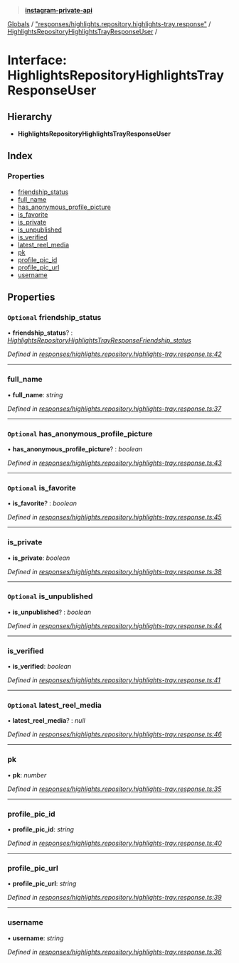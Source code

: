 > **[instagram-private-api](../README.md)**

[Globals](../README.md) / ["responses/highlights.repository.highlights-tray.response"](../modules/_responses_highlights_repository_highlights_tray_response_.md) / [HighlightsRepositoryHighlightsTrayResponseUser](_responses_highlights_repository_highlights_tray_response_.highlightsrepositoryhighlightstrayresponseuser.md) /

# Interface: HighlightsRepositoryHighlightsTrayResponseUser

## Hierarchy

* **HighlightsRepositoryHighlightsTrayResponseUser**

## Index

### Properties

* [friendship_status](_responses_highlights_repository_highlights_tray_response_.highlightsrepositoryhighlightstrayresponseuser.md#optional-friendship_status)
* [full_name](_responses_highlights_repository_highlights_tray_response_.highlightsrepositoryhighlightstrayresponseuser.md#full_name)
* [has_anonymous_profile_picture](_responses_highlights_repository_highlights_tray_response_.highlightsrepositoryhighlightstrayresponseuser.md#optional-has_anonymous_profile_picture)
* [is_favorite](_responses_highlights_repository_highlights_tray_response_.highlightsrepositoryhighlightstrayresponseuser.md#optional-is_favorite)
* [is_private](_responses_highlights_repository_highlights_tray_response_.highlightsrepositoryhighlightstrayresponseuser.md#is_private)
* [is_unpublished](_responses_highlights_repository_highlights_tray_response_.highlightsrepositoryhighlightstrayresponseuser.md#optional-is_unpublished)
* [is_verified](_responses_highlights_repository_highlights_tray_response_.highlightsrepositoryhighlightstrayresponseuser.md#is_verified)
* [latest_reel_media](_responses_highlights_repository_highlights_tray_response_.highlightsrepositoryhighlightstrayresponseuser.md#optional-latest_reel_media)
* [pk](_responses_highlights_repository_highlights_tray_response_.highlightsrepositoryhighlightstrayresponseuser.md#pk)
* [profile_pic_id](_responses_highlights_repository_highlights_tray_response_.highlightsrepositoryhighlightstrayresponseuser.md#profile_pic_id)
* [profile_pic_url](_responses_highlights_repository_highlights_tray_response_.highlightsrepositoryhighlightstrayresponseuser.md#profile_pic_url)
* [username](_responses_highlights_repository_highlights_tray_response_.highlightsrepositoryhighlightstrayresponseuser.md#username)

## Properties

### `Optional` friendship_status

• **friendship_status**? : *[HighlightsRepositoryHighlightsTrayResponseFriendship_status](_responses_highlights_repository_highlights_tray_response_.highlightsrepositoryhighlightstrayresponsefriendship_status.md)*

*Defined in [responses/highlights.repository.highlights-tray.response.ts:42](https://github.com/dilame/instagram-private-api/blob/e9c516c/src/responses/highlights.repository.highlights-tray.response.ts#L42)*

___

###  full_name

• **full_name**: *string*

*Defined in [responses/highlights.repository.highlights-tray.response.ts:37](https://github.com/dilame/instagram-private-api/blob/e9c516c/src/responses/highlights.repository.highlights-tray.response.ts#L37)*

___

### `Optional` has_anonymous_profile_picture

• **has_anonymous_profile_picture**? : *boolean*

*Defined in [responses/highlights.repository.highlights-tray.response.ts:43](https://github.com/dilame/instagram-private-api/blob/e9c516c/src/responses/highlights.repository.highlights-tray.response.ts#L43)*

___

### `Optional` is_favorite

• **is_favorite**? : *boolean*

*Defined in [responses/highlights.repository.highlights-tray.response.ts:45](https://github.com/dilame/instagram-private-api/blob/e9c516c/src/responses/highlights.repository.highlights-tray.response.ts#L45)*

___

###  is_private

• **is_private**: *boolean*

*Defined in [responses/highlights.repository.highlights-tray.response.ts:38](https://github.com/dilame/instagram-private-api/blob/e9c516c/src/responses/highlights.repository.highlights-tray.response.ts#L38)*

___

### `Optional` is_unpublished

• **is_unpublished**? : *boolean*

*Defined in [responses/highlights.repository.highlights-tray.response.ts:44](https://github.com/dilame/instagram-private-api/blob/e9c516c/src/responses/highlights.repository.highlights-tray.response.ts#L44)*

___

###  is_verified

• **is_verified**: *boolean*

*Defined in [responses/highlights.repository.highlights-tray.response.ts:41](https://github.com/dilame/instagram-private-api/blob/e9c516c/src/responses/highlights.repository.highlights-tray.response.ts#L41)*

___

### `Optional` latest_reel_media

• **latest_reel_media**? : *null*

*Defined in [responses/highlights.repository.highlights-tray.response.ts:46](https://github.com/dilame/instagram-private-api/blob/e9c516c/src/responses/highlights.repository.highlights-tray.response.ts#L46)*

___

###  pk

• **pk**: *number*

*Defined in [responses/highlights.repository.highlights-tray.response.ts:35](https://github.com/dilame/instagram-private-api/blob/e9c516c/src/responses/highlights.repository.highlights-tray.response.ts#L35)*

___

###  profile_pic_id

• **profile_pic_id**: *string*

*Defined in [responses/highlights.repository.highlights-tray.response.ts:40](https://github.com/dilame/instagram-private-api/blob/e9c516c/src/responses/highlights.repository.highlights-tray.response.ts#L40)*

___

###  profile_pic_url

• **profile_pic_url**: *string*

*Defined in [responses/highlights.repository.highlights-tray.response.ts:39](https://github.com/dilame/instagram-private-api/blob/e9c516c/src/responses/highlights.repository.highlights-tray.response.ts#L39)*

___

###  username

• **username**: *string*

*Defined in [responses/highlights.repository.highlights-tray.response.ts:36](https://github.com/dilame/instagram-private-api/blob/e9c516c/src/responses/highlights.repository.highlights-tray.response.ts#L36)*